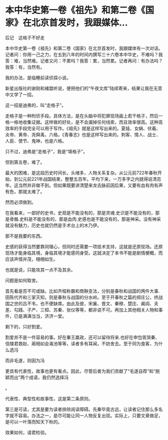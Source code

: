 # 本中华史第一卷《祖先》和第二卷《国家》在北京首发时，我跟媒体...

后记　这格子不好走

本中华史第一卷《祖先》和第二卷《国家》在北京首发时，我跟媒体有一次对话。记者问：你用一己之力，在五到八年的时间内撰写三十六卷本中华史，不难吗？我答：难，当然难。记者又问：不累吗？我答：累，当然累。记者再问：有办法吗？我答：有，当然有。

我的办法，是临睡前读侦探小说。

新星出版社的谢刚和褚盟听说，便把他们的“午夜文库”陆续寄来，结果让我在无意中又学了一招。

这一招是迪弗的，叫“走格子”。

走格子是一种刑侦手段。具体方法，是在头脑中将犯罪现场画上若干格子，然后一格一格地收集证据。这样做的好处，是不会漏掉任何线索，而且效率很高。这种高效率的手段完全可以用于写作。《祖先》就是这样写出来的。夏娃、女娲、伏羲、炎帝、黄帝、尧舜禹，六格。《青春志》也是这样写出来的。刺客、情人、战士、人臣、使节、鬼神，也是六格。

只不过，迪弗是“走格子”，我是“填格子”。

但到第五卷，难了。

最大的困难，是这段历史时间长，头绪多，人物关系复杂。从公元前722年春秋开始，到公元前221年战国结束，整整五百年。平均下来，一万多字之内就得说清百年。这当然并非做不到。但如果既要讲清楚来龙去脉前因后果，又要有血有肉有声有色，那就太难了。

然而必须做到。

在我看来，一部好的史书，史观是不能没有的，那是灵魂.史识是不能没有的，那是骨骼.史料是不能没有的，那是血肉.史感也是不能没有的，那是神采。没有神采就没有魅力，历史也就仍然是手术台上的木乃伊。

那不是我要的东西。

史感的获得当然要靠同理心，但同时还需要一项技术支持，这就是还原现场。还原现场才能身临其境，身临其境才能感同身受。这就决定了本书不能是剧情梗概，而应该声情并茂，栩栩如生。

也就是说，只能攻其一点不及其余。

问题是如何取舍。

首先看是否不可或缺。比如齐桓称霸和商鞅变法，分别是春秋和战国的两件大事.田陈代齐和三家灭知，则是春秋与战国的分水岭。至于开春秋之篇的郑庄公，终战国之世的吕不韦，也不便缺席。由此及彼，宋襄、晋文、秦穆、楚庄、阖闾、夫差、勾践、子产、三桓、苏秦、张仪等等，都非说不可。再加上其他相关人物和事件，已是满满当当，济济一堂。

剩下的，只好割爱。

割爱并不是一件容易的事。好在秦王嬴政，还可以留待将来.也好在申包胥哭秦、信陵君救赵、蔺相如会渑池等等，读者多有耳闻，不妨舍去。至于同为食客，为什么选冯

而非毛遂，则因为冯

更具有代表性，故事也更有看点。因此，尽管后者为我们贡献了“毛遂自荐”和“脱颖而出”两个成语，我仍然选择冯

。

代表性、典型性和故事性，这是第二条原则。

第三是可读，尤其是要为读者排除阅读障碍。先秦毕竟古远，让读者记住那么多名字就不容易。办法之一，是尽可能让同一人物反复出现。实际上，只要文章做足，是可以一叶落而知天下秋的。

效果如何，请君检验。